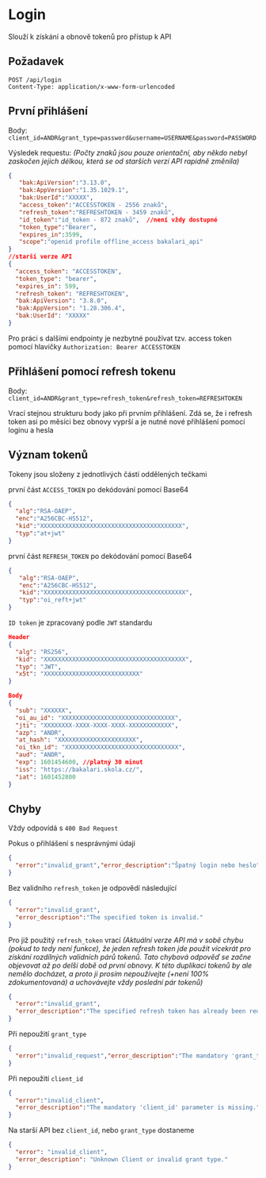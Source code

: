 # Login
Slouží k získání a obnově tokenů pro přístup k API


## Požadavek
```
POST /api/login
Content-Type: application/x-www-form-urlencoded
```



## První přihlášení

Body: `client_id=ANDR&grant_type=password&username=USERNAME&password=PASSWORD`

Výsledek requestu:
*(Počty znaků jsou pouze orientační, aby někdo nebyl zaskočen jejich délkou, která se od starších verzí API rapidně změnila)*

```json
{
   "bak:ApiVersion":"3.13.0",
   "bak:AppVersion":"1.35.1029.1",
   "bak:UserId":"XXXXX",
   "access_token":"ACCESSTOKEN - 2556 znaků",
   "refresh_token":"REFRESHTOKEN - 3459 znaků",
   "id_token":"id_token - 872 znaků",  //není vždy dostupné
   "token_type":"Bearer",
   "expires_in":3599,
   "scope":"openid profile offline_access bakalari_api"
}
//starší verze API
{
  "access_token": "ACCESSTOKEN",
  "token_type": "bearer",
  "expires_in": 599,
  "refresh_token": "REFRESHTOKEN",
  "bak:ApiVersion": "3.8.0",
  "bak:AppVersion": "1.28.306.4",
  "bak:UserId": "XXXXX"
}
```

Pro práci s dalšími endpointy je nezbytné používat tzv. access token pomocí hlavičky `Authorization: Bearer ACCESSTOKEN`



## Přihlášení pomocí refresh tokenu
Body: `client_id=ANDR&grant_type=refresh_token&refresh_token=REFRESHTOKEN`

Vrací stejnou strukturu body jako při prvním přihlášení.
Zdá se, že i refresh token asi po měsíci bez obnovy vyprší a je nutné nové přihlášení pomocí loginu a hesla



## Význam tokenů

Tokeny jsou složeny z jednotlivých částí oddělených tečkami


první část ```ACCESS_TOKEN``` po dekódování pomocí Base64
```json
{
  "alg":"RSA-OAEP",
  "enc":"A256CBC-HS512",
  "kid":"XXXXXXXXXXXXXXXXXXXXXXXXXXXXXXXXXXXXXXXX",
  "typ":"at+jwt"
}
```

první část ```REFRESH_TOKEN``` po dekódování pomocí Base64
```json
{
   "alg":"RSA-OAEP",
   "enc":"A256CBC-HS512",
   "kid":"XXXXXXXXXXXXXXXXXXXXXXXXXXXXXXXXXXXXXXXX",
   "typ":"oi_reft+jwt"
}
```

```ID token``` je zpracovaný podle ```JWT``` standardu

```json
Header
{
  "alg": "RS256",
  "kid": "XXXXXXXXXXXXXXXXXXXXXXXXXXXXXXXXXXXXXXXX",
  "typ": "JWT",
  "x5t": "XXXXXXXXXXXXXXXXXXXXXXXXXXX"
}

Body
{
  "sub": "XXXXXX",
  "oi_au_id": "XXXXXXXXXXXXXXXXXXXXXXXXXXXXXXXX",
  "jti": "XXXXXXXX-XXXX-XXXX-XXXX-XXXXXXXXXXXX",
  "azp": "ANDR",
  "at_hash": "XXXXXXXXXXXXXXXXXXXXXX",
  "oi_tkn_id": "XXXXXXXXXXXXXXXXXXXXXXXXXXXXXXXX",
  "aud": "ANDR",
  "exp": 1601454600, //platný 30 minut
  "iss": "https://bakalari.skola.cz/",
  "iat": 1601452800
}
```



## Chyby

Vždy odpovídá s ```400 Bad Request```


Pokus o přihlášení s nesprávnými údaji
```json
{
  "error":"invalid_grant","error_description":"Špatný login nebo heslo"
}
```



Bez validního ```refresh_token``` je odpovědí následující
```json
{
  "error":"invalid_grant",
  "error_description":"The specified token is invalid."
}
```



Pro již použitý ```refresh_token``` vrací
*(Aktuální verze API má v sobě chybu (pokud to tedy není funkce), že jeden refresh token jde použít vícekrát pro získání rozdílných validních párů tokenů. Tato chybová odpověď se začne objevovat až po delší době od první obnovy. K této duplikaci tokenů by ale nemělo docházet, a proto ji prosím nepoužívejte (+není 100% zdokumentovaná) a uchovávejte vždy poslední pár tokenů)*

```json
{
  "error":"invalid_grant",
  "error_description":"The specified refresh token has already been redeemed."
}
```



Při nepoužití ```grant_type```
```json
{
  "error":"invalid_request","error_description":"The mandatory 'grant_type' parameter is missing."
}
```



Při nepoužití ```client_id```
```json
{
  "error":"invalid_client",
  "error_description":"The mandatory 'client_id' parameter is missing."
}
```



Na starší API bez ```client_id```, nebo ```grant_type``` dostaneme
```json
{
  "error": "invalid_client",
  "error_description": "Unknown Client or invalid grant type."
}
```



